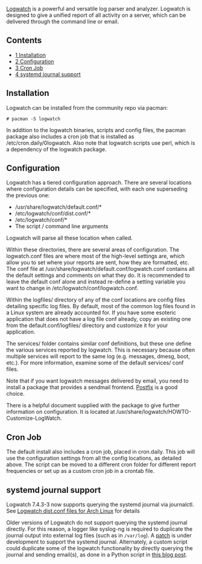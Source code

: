[Logwatch](http://www.logwatch.org/) is a powerful and versatile log parser and analyzer. Logwatch is designed to give a unified report of all activity on a server, which can be delivered through the command line or email.

## Contents

*   [1 Installation](#Installation)
*   [2 Configuration](#Configuration)
*   [3 Cron Job](#Cron_Job)
*   [4 systemd journal support](#systemd_journal_support)

## Installation

Logwatch can be installed from the community repo via pacman:

```
# pacman -S logwatch

```

In addition to the logwatch binaries, scripts and config files, the pacman package also includes a cron job that is installed as /etc/cron.daily/0logwatch. Also note that logwatch scripts use perl, which is a dependency of the logwatch package.

## Configuration

Logwatch has a tiered configuration approach. There are several locations where configuration details can be specified, with each one superseding the previous one:

*   /usr/share/logwatch/default.conf/*
*   /etc/logwatch/conf/dist.conf/*
*   /etc/logwatch/conf/*
*   The script / command line arguments

Logwatch will parse all these location when called.

Within these directories, there are several areas of configuration. The logwatch.conf files are where most of the high-level settings are, which allow you to set where your reports are sent, how they are formatted, etc. The conf file at /usr/share/logwatch/default.conf/logwatch.conf contains all the default settings and comments on what they do. It is recommended to leave the default conf alone and instead re-define a setting variable you want to change in /etc/logwatch/conf/logwatch.conf.

Within the logfiles/ directory of any of the conf locations are config files detailing specific log files. By default, most of the common log files found in a Linux system are already accounted for. If you have some esoteric application that does not have a log file conf already, copy an existing one from the default.conf/logfiles/ directory and customize it for your application.

The services/ folder contains similar conf definitions, but these one define the various services reported by logwatch. This is necessary because often multiple services will report to the same log (e.g. messages, dmesg, boot, etc.). For more information, examine some of the default services/ conf files.

Note that if you want logwatch messages delivered by email, you need to install a package that provides a sendmail frontend. [Postfix](/index.php/Postfix "Postfix") is a good choice.

There is a helpful document supplied with the package to give further information on configuration. It is located at /usr/share/logwatch/HOWTO-Customize-LogWatch.

## Cron Job

The default install also includes a cron job, placed in cron.daily. This job will use the configuration settings from all the config locations, as detailed above. The script can be moved to a different cron folder for different report frequencies or set up as a custom cron job in a crontab file.

## systemd journal support

Logwatch 7.4.3-3 now supports querying the systemd journal via journalctl. See [Logwatch dist.conf files for Arch Linux](https://bbs.archlinux.org/viewtopic.php?id=227516) for details

Older versions of Logwatch do not support querying the systemd journal directly. For this reason, a logger like syslog-ng is required to duplicate the journal output into external log files (such as in `/var/log`). A [patch](http://sourceforge.net/p/logwatch/patches/34/) is under development to support the systemd journal. Alternately, a custom script could duplicate some of the logwatch functionality by directly querying the journal and sending email(s), as done in a Python script in [this blog post](https://tim.siosm.fr/blog/2014/02/24/journald-log-scanner-python/).